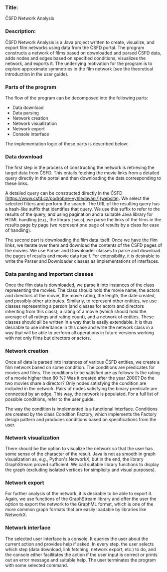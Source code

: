 ### Title:
ČSFD Network Analysis

### Description:
ČSFD Network Analysis is a Java project written to create, visualize, and export film networks using data from the ČSFD portal. The program constructs a network of films based on downloaded and parsed ČSFD data, adds nodes and edges based on specified conditions, visualizes the network, and exports it. The underlying motivation for the program is to explore approximate symmetries in the film network (see the theoretical introduction in the user guide).

### Parts of the program
The flow of the program can be decomposed into the following parts:
- Data download
- Data parsing
- Network creation
- Network visualization
- Network export
- Console interface

The implementation logic of these parts is described below:

### Data download
The first step in the process of constructing the network is retrieving the target data from ČSFD. This entails fetching the movie links from a detailed query directly in the portal and then downloading the data corresponding to these links. 

A detailed query can be constructed directly in the ČSFD [https://www.csfd.cz/podrobne-vyhledavani/](website). We select the selected filters and perform the search. The URL of the resulting query has a hash-like suffix that identifies that query. We use this suffix to refer to the results of the query, and using pagination and a suitable Java library for HTML handling (e.g., the library ``jsoup``), we parse the links of the films in the results page by page (we represent one page of results by a class for ease of handling).

The second part is downloading the film data itself. Once we have the film links, we iterate over them and download the contents of the ČSFD pages of the movies. We use Parser and Downloader classes to parse and download the pages of results and movie data itself. For extensibility, it is desirable to write the Parser and Downloader classes as implementations of interfaces.

### Data parsing and important classes
Once the film data is downloaded, we parse it into instances of the class representing the movies. The class should hold the movie name, the actors and directors of the movie, the movie rating, the length, the date created, and possibly other attributes. Similarly, to represent other entities, we use classes representing a person (and classes for actors and directors inheriting from this class), a rating of a movie (which should hold the average of all ratings and rating count), and a network of entities. These classes should all be written in a way that is easily extendable. It is thus desirable to use inheritance in this case and write the network class in a way that will be able to perform all operations in future versions working with not only films but directors or actors.

### Network creation
Once all data is parsed into instances of various ČSFD entities, we create a film network based on some condition. The conditions are predicates for movies and films. The conditions to be satisfied are as follows: Is the rating of a movie higher than 80 %? Was it created after the year 2000? Do the two movies share a director? Only nodes satisfying the condition are included in the network. Pairs of nodes satisfying the binary predicate are connected by an edge. This way, the network is populated. For a full list of possible conditions, refer to the user guide.

The way the condition is implemented is a functional interface. Conditions are created by the class Condition Factory, which implements the Factory design pattern and produces conditions based on specifications from the user.

### Network visualization
There should be the option to visualize the network so that the user has some sense of the character of the result. Java is not as smooth in graph visualization as, e.g., Python's NetworkX, but in the end, the library GraphStream proved sufficient. We call suitable library functions to display the graph (excluding isolated vertices for simplicity and visual purposes).

### Network export
For further analysis of the network, it is desirable to be able to export it. Again, we use functions of the GraphStream library and offer the user the option to export the network to the GraphML format, which is one of the more common graph formats that are easily loadable by libraries like NetworkX.

### Network interface
The selected user interface is a console. It queries the user about the current action and provides help if asked. In every step, the user selects which step (data download, link fetching, network export, etc.) to do, and the console either facilitates the action if the user input is correct or prints out an error message and suitable help. The user terminates the program with some selected command.
